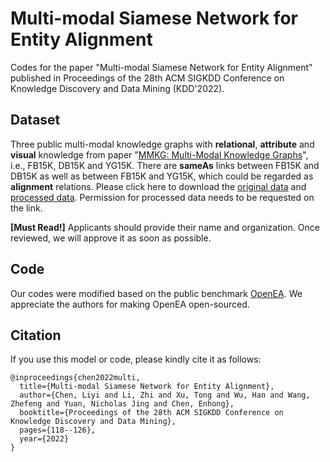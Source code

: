 # Multi-modal Siamese Network for Entity Alignment
Codes for the paper "Multi-modal Siamese Network for Entity Alignment" published in Proceedings of the 28th ACM SIGKDD Conference on Knowledge Discovery and Data Mining (KDD'2022).

## Dataset
Three public multi-modal knowledge graphs with **relational**, **attribute** and **visual** knowledge from paper "[MMKG: Multi-Modal Knowledge Graphs](https://arxiv.org/abs/1903.05485)", i.e., FB15K, DB15K and YG15K.
There are **sameAs** links between FB15K and DB15K as well as between FB15K and YG15K, which could be regarded as **alignment** relations. 
Please click here to download the [original data](https://github.com/nle-ml/mmkb) and [processed data](https://drive.google.com/file/d/1Vdmfru-VxewUww8vJzONMR0pW1_V9h8U/view?usp=drive_link). Permission for processed data needs to be requested on the link. 

**[Must Read!]** Applicants should provide their name and organization. Once reviewed, we will approve it as soon as possible.

## Code
Our codes were modified based on the public benchmark [OpenEA](https://github.com/nju-websoft/OpenEA). We appreciate the authors for making OpenEA open-sourced.

## Citation
If you use this model or code, please kindly cite it as follows:
```
@inproceedings{chen2022multi,
  title={Multi-modal Siamese Network for Entity Alignment},
  author={Chen, Liyi and Li, Zhi and Xu, Tong and Wu, Han and Wang, Zhefeng and Yuan, Nicholas Jing and Chen, Enhong},
  booktitle={Proceedings of the 28th ACM SIGKDD Conference on Knowledge Discovery and Data Mining},
  pages={118--126},
  year={2022}
}
```
